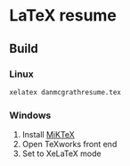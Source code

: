 # LaTeX resume

## Build

### Linux

```sh
xelatex danmcgrathresume.tex
```

### Windows

1. Install [MiKTeX](https://miktex.org/)
2. Open TeXworks front end
3. Set to XeLaTeX mode 
